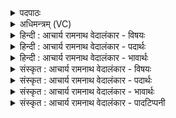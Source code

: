 <details><summary>पदपाठः</summary>

इ꣣मे꣢। इ꣣न्द्र। म꣡दा꣢꣯य। ते꣣। सो꣡माः꣢꣯। चि꣣कित्रे। उक्थि꣡नः꣢। म꣡धोः꣢꣯। प꣣पानः꣢। उ꣡प꣢꣯। नः꣣। गि꣡रः꣢꣯। शृ꣣णु। रा꣡स्व꣢꣯। स्तो꣣त्रा꣡य꣢। गि꣣र्वणः। गिः। वनः। २९४।
</details>

<details><summary>अधिमन्त्रम् (VC)</summary>

- इन्द्रः
- वामदेवो गौतमः
- बृहती
- मध्यमः
- ऐन्द्रं काण्डम्
</details>

<details><summary>हिन्दी : आचार्य रामनाथ वेदालंकार - विषयः</summary>

अगले मन्त्र में इन्द्र से प्रार्थना की गयी है।
</details>

<details><summary>हिन्दी : आचार्य रामनाथ वेदालंकार - पदार्थः</summary>

पदार्थान्वयभाषाः -  (इमे) ये (उक्थिनः) स्तोत्रयुक्त (सोमाः) हमारे श्रद्धारस, हे (इन्द्र) परमेश्वर ! (ते) आपकी (मदाय) तृप्ति के लिए (चिकित्रे) जाने गये हैं, सर्वविदित हैं। हमारे (मधोः) मधुर श्रद्धारस का (पपानः) पान करते हुए (नः) हमारी (गिरः) प्रार्थना-वाणियों को (उप शृणु) समीपता से सुनिए। हे (गिर्वणः) वाणियों द्वारा सेवन करने अथवा याचना करने योग्य परमात्मन् ! आप (स्तोत्राय) मुझ स्तुतिकर्ता को (रास्व) अभीष्ट फल प्रदान कीजिए ॥ अतिथि के पक्ष में भी अर्थयोजना कर लेनी चाहिए। उस पक्ष में ‘उक्थिनः सोमाः’ से प्रशंसित सोमादि ओषधियों के रस अभिप्रेत हैं। उनसे सत्कृत होकर वह गृहस्थों की प्रार्थना को सुनकर उन्हें अभीष्ट उपदेश आदि प्रदान करे ॥२॥
</details>

<details><summary>हिन्दी : आचार्य रामनाथ वेदालंकार - भावार्थः</summary>

भावार्थभाषाः -  परमेश्वर और अतिथि हमारी प्रार्थना को सुनकर अभीष्ट फल हमें प्रदान करें ॥२॥
</details>

<details><summary>संस्कृत : आचार्य रामनाथ वेदालंकार - विषयः</summary>

अथेन्द्रं प्रार्थयते।
</details>

<details><summary>संस्कृत : आचार्य रामनाथ वेदालंकार - पदार्थः</summary>

पदार्थान्वयभाषाः -  (इमे) एते परिदृश्यमानाः (उक्थिनः) उक्थवन्तः स्तोत्रयुक्ताः (सोमाः) अस्माकं श्रद्धारसाः, हे (इन्द्र) परमेश्वर ! (ते) तव (मदाय) तृप्त्यर्थम् (चिकित्रे) चिकितिरे, सर्वैः ज्ञायन्ते, सर्वविदिताः सन्तीत्यर्थः। कित ज्ञाने, लिटि ‘इरयो रे। अ० ६।४।७६’ अनेन इरे इत्यस्य रेभावः। (मधोः) मधुरस्य श्रद्धारसस्य (पपानः) पानं कुर्वन्। पा पाने धातोः, लिटः कानच्। (नः) अस्माकम् (गिरः) प्रार्थनावाचः (उप शृणु) सामीप्येन आकर्णय। हे (गिर्वणः१) गीर्भिः सेवनीय याचनीय वा देव ! वन संभक्तौ, (वनु) याचने। गिर्वणा देवो भवति, गीर्भिरेनं वनयन्ति। निरु० ६।१५। त्वम् (स्तोत्राय२) स्तुतिकर्त्रे मह्यम्। अत्र ष्टुञ् स्तुतौ धातोः ‘दाम्नीशसयुयुजस्तु०। अ० ३।३।१८२’ इति करणे विहितः ष्ट्रन् प्रत्ययः कर्तरि ज्ञातव्यः। (रास्व) अभिलषितं फलं प्रदेहि। रा दाने, आत्मनेपदं छान्दसम् ॥ अतिथिपक्षेऽपि योज्यम्। तत्र उक्थिनः प्रशंसिताः सोमाः सोमाद्योषधीनां रसाः, तैः सत्कृतः स गृहस्थानां प्रार्थनां श्रुत्वाऽभीष्टमुपदेशादिकं प्रयच्छेदिति दिक् ॥२॥
</details>

<details><summary>संस्कृत : आचार्य रामनाथ वेदालंकार - भावार्थः</summary>

भावार्थभाषाः -  परमेश्वरोऽतिथिश्चाऽस्माकं प्रार्थनामुपश्रुत्याभीष्टं फलं नः प्रयच्छेताम् ॥२॥
</details>

<details><summary>संस्कृत : आचार्य रामनाथ वेदालंकार - पादटिप्पनी</summary>

टिप्पणी:   १. द्रष्टव्यम्—१६५ संख्यकमन्त्रस्य भाष्यम्। २. स्तोत्राय स्तोत्रे—इति वि०, भ०। स्तोत्राय स्तोत्रकर्त्रे मह्यम्—इति सा०।
</details>
